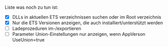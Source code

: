 Liste was noch zu tun ist:  
- [x] DLLs in aktuellen ETS verzeichnissen suchen oder im Root verzeichnis
- [x] Nur die ETS Versionen anzeigen, die auch installiert/unterstützt werden
- [ ] Ladeprozeduren im-/exportieren
- [ ] Parameter Union-Einstellungen nur anzeigen, wenn AppVerson UseUnion=true